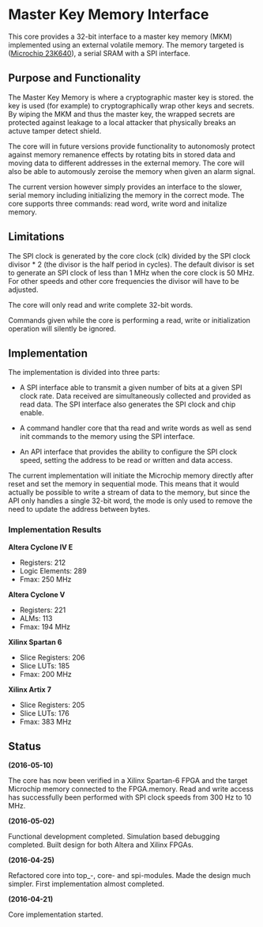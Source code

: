 # Master Key Memory Interface #
This core provides a 32-bit interface to a master key memory (MKM)
implemented using an external volatile memory. The memory targeted is
([Microchip 23K640](https://www.microchip.com/wwwproducts/en/23K640)), a
serial SRAM with a SPI interface.


## Purpose and Functionality ##
The Master Key Memory is where a cryptographic master key is stored. the
key is used (for example) to cryptographically wrap other keys and
secrets. By wiping the MKM and thus the master key, the wrapped secrets
are protected against leakage to a local attacker that physically breaks
an actuve tamper detect shield.

The core will in future versions provide functionality to autonomosly
protect against memory remanence effects by rotating bits in stored data
and moving data to different addresses in the external memory. The core
will also be able to automously zeroise the memory when given an alarm
signal.

The current version however simply provides an interface to the slower,
serial memory including initializing the memory in the correct mode. The
core supports three commands: read word, write word and initalize
memory.


## Limitations ##
The SPI clock is generated by the core clock (clk) divided by the
SPI clock divisor * 2 (the divisor is the half period in cycles). The
default divisor is set to generate an SPI clock of less than 1 MHz when
the core clock is 50 MHz. For other speeds and other
core frequencies the divisor will have to be adjusted.

The core will only read and write complete 32-bit words.

Commands given while the core is performing a read, write or
initialization operation will silently be ignored.


## Implementation ##
The implementation is divided into three parts:

- A SPI interface able to transmit a given number of bits at a given SPI
  clock rate. Data received are simultaneously collected and provided as
  read data. The SPI interface also generates the SPI clock and chip
  enable.

- A command handler core that tha read and write words as well as send
  init commands to the memory using the SPI interface.

- An API interface that provides the ability to configure the SPI clock
  speed, setting the address to be read or written and data access.


The current implementation will initiate the Microchip memory directly
after reset and set the memory in sequential mode. This means that it
would actually be possible to write a stream of data to the memory, but
since the API only handles a single 32-bit word, the mode is only used
to remove the need to update the address between bytes.


### Implementation Results ###

**Altera Cyclone IV E**

- Registers: 212
- Logic Elements: 289
- Fmax: 250 MHz


**Altera Cyclone V**

- Registers: 221
- ALMs: 113
- Fmax: 194 MHz


**Xilinx Spartan 6**

- Slice Registers: 206
- Slice LUTs: 185
- Fmax: 200 MHz


**Xilinx Artix 7**

- Slice Registers: 205
- Slice LUTs: 176
- Fmax: 383 MHz


## Status ##

**(2016-05-10)**

The core has now been verified in a Xilinx Spartan-6 FPGA and the target
Microchip memory connected to the FPGA.memory. Read and write access has
successfully been performed with SPI clock speeds from 300 Hz to 10 MHz.


**(2016-05-02)**

Functional development completed. Simulation based debugging
completed. Built design for both Altera and Xilinx FPGAs.


**(2016-04-25)**

Refactored core into top_-, core- and spi-modules. Made the design much
simpler. First implementation almost completed.


**(2016-04-21)**

Core implementation started.
